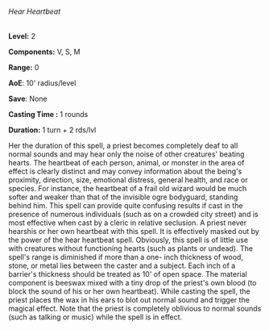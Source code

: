 ###### Hear Heartbeat

**Level:** 2

**Components:** V, S, M

**Range:** 0

**AoE**: 10' radius/level

**Save**: None

**Casting Time :** 1 rounds

**Duration:** 1 turn + 2 rds/lvl

Her the duration of this spell, a priest becomes completely deaf to all normal sounds and may hear only the noise of other creatures' beating hearts. The heartbeat of each person, animal, or monster in the area of effect is clearly distinct and may convey information about the being's proximity, direction, size, emotional distress, general health, and race or species. For instance, the heartbeat of a frail old wizard would be much softer and weaker than that of the invisible ogre bodyguard, standing behind him. This spell can provide quite confusing results if cast in the presence of numerous individuals (such as on a crowded city street) and is most effective when cast by a cleric in relative seclusion. A priest never hearshis or her own heartbeat with this spell. It is effectively masked out by the power of the hear heartbeat spell. Obviously, this spell is of little use with creatures without functioning hearts (such as plants or undead). The spell's range is diminished if more than a one- inch thickness of wood, stone, or metal lies between the caster and a subject. Each inch of a barrier's thickness should be treated as 10' of open space. The material component is beeswax mixed with a tiny drop of the priest's own blood (to block the sound of his or her own heartbeat). While casting the spell, the priest places the wax in his ears to blot out normal sound and trigger the magical effect. Note that the priest is completely oblivious to normal sounds (such as talking or music) while the spell is in effect.
